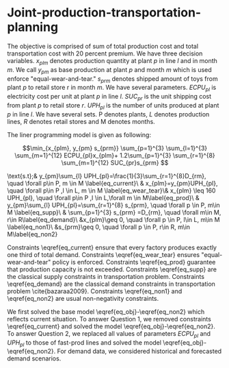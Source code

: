 # Joint-production-transportation-planning

The objective is comprised of sum of total production cost and total transportation cost with $20$ percent premium. We have three decision variables. $x_{plm}$ denotes production quantity at plant $p$ in line $l$ and in month $m$. We call $y_{pm}$ as base production at plant $p$ and month $m$ which is used enforce "equal-wear-and-tear." $s_{prm}$ denotes shipped amount of toys from plant $p$ to retail store r in month $m.$ We have several parameters. $ECPU_{pl}$  is electricity cost per unit at plant $p$ in line $l.$ $SUC_{pr}$ is the unit shipping cost from plant $p$ to retail store $r.$ $UPH_{pl}$ is the number of units produced at plant $p$ in line $l.$ We have several sets. P denotes plants, $L$ denotes production lines, $R$ denotes retail stores and M denotes months. 

The liner programming model is given as following:

$$\min_{x_{plm}, y_{pm} s_{prm}} \sum_{p=1}^{3} \sum_{l=1}^{3} \sum_{m=1}^{12} ECPU_{pl}x_{plm}+ 1.2\sum_{p=1}^{3} \sum_{r=1}^{8} \sum_{m=1}^{12} SUC_{pr}s_{prm} $$

\text{s.t}\;& 
 y_{pm}\sum_{l} UPH_{pl}=\frac{1}{3}\sum_{r=1}^{8}D_{rm}, \quad \forall p\in P, m \in M \label{eq_current}\\ &
 x_{plm}=y_{pm}UPH_{pl}, \quad \forall p\in P ,l \in L, m \in M \label{eq_wear_tear}\\&
 x_{plm} \leq 160 UPH_{pl}, \quad \forall p\in P ,l \in L,\forall m \in M\label{eq_prod}\\
& y_{pm}\sum_{l} UPH_{pl}=\sum_{r=1}^{8} s_{prm}, \quad \forall p \in P, m\in M \label{eq_supp}\\
& \sum_{p=1}^{3} s_{prm} =D_{rm}, \quad \forall m\in M, r\in R\label{eq_demand}\\
&x_{plm}\geq 0, \quad \forall p \in P, l\in L, m\in M \label{eq_non1}\\
&s_{prm}\geq 0, \quad \forall p \in P, r\in R, m\in M\label{eq_non2}


Constraints \eqref{eq_current} ensure that every factory produces exactly one third of total demand. Constraints \eqref{eq_wear_tear} ensures "equal-wear-and-tear" policy is enforced. Constraints \eqref{eq_prod} guarantee that production capacity is not exceeded. Constraints \eqref{eq_supp} are the classical supply constraints in transportation problem. Constraints \eqref{eq_demand} are the classical demand constraints in transportation problem \cite{bazaraa2009}. Constraints \eqref{eq_non1} and \eqref{eq_non2} are usual non-negativity constraints. 

We first solved the base model \eqref{eq_obj}-\eqref{eq_non2} which reflects current situation. To answer Question $1$, we removed constraints \eqref{eq_current} and solved the model \eqref{eq_obj}-\eqref{eq_non2}. To answer Question $2$, we replaced all values of parameters $ECPU_{pl}$ and $UPH_{pl}$ to those of fast-prod lines and solved the model \eqref{eq_obj}-\eqref{eq_non2}. For demand data, we considered historical and forecasted demand scenarios.
